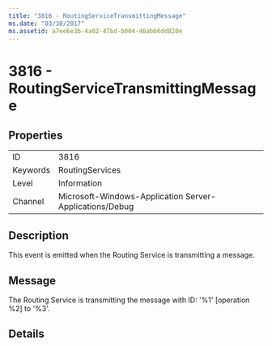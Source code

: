 ```yaml
---
title: "3816 - RoutingServiceTransmittingMessage"
ms.date: "03/30/2017"
ms.assetid: a7ee6e3b-4a02-47bd-b004-46abb6dd820e
---
```

# 3816 - RoutingServiceTransmittingMessage
## Properties  
  
|||  
|-|-|  
|ID|3816|  
|Keywords|RoutingServices|  
|Level|Information|  
|Channel|Microsoft-Windows-Application Server-Applications/Debug|  
  
## Description  
 This event is emitted when the Routing Service is transmitting a message.  
  
## Message  
 The Routing Service is transmitting the message with ID: '%1' [operation %2] to '%3'.  
  
## Details
